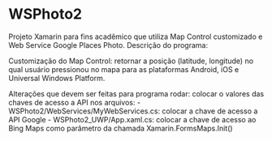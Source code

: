 # WSPhoto2

Projeto Xamarin para fins acadêmico que utiliza Map Control customizado e Web Service Google Places Photo.
Descrição do programa:

Customização do Map Control: retornar a posição (latitude, longitude) no qual usuário pressionou no mapa para
as plataformas Android, iOS e Universal Windows Platform.

Alterações que devem ser feitas para programa rodar: colocar o valores das chaves de acesso a API nos arquivos:
    - WSPhoto2/WebServices/MyWebServices.cs: colocar a chave de acesso a API Google
    - WSPhoto2_UWP/App.xaml.cs: colocar a chave de acesso ao Bing Maps como parâmetro da chamada Xamarin.FormsMaps.Init()
    
